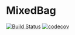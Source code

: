# MixedBag
[![Build Status](https://travis-ci.org/jw3126/Sandbox.svg?branch=master)](https://travis-ci.org/jw3126/Sandbox)
[![codecov](https://codecov.io/gh/jw3126/MixedBags/branch/master/graph/badge.svg)](https://codecov.io/gh/jw3126/MixedBags)
